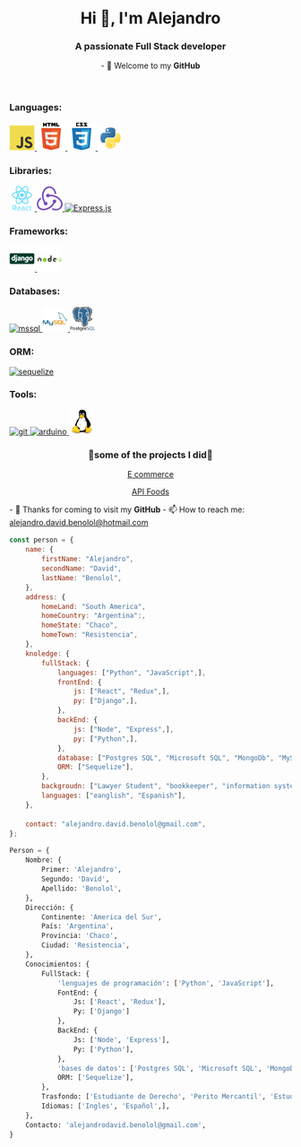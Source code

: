 <body>
    <header>
        <h1 align="center">Hi 👋, I'm Alejandro</h1>
        <h3 align="center">A passionate Full Stack developer</h3>
        - 💬 Welcome to my <b>GitHub</b>
    </header>
    <section class="Languages">
        <h3 align="left">Languages:</h3>
        <a href="https://developer.mozilla.org/en-US/docs/Web/JavaScript" target="_blank">
            <img src="https://raw.githubusercontent.com/devicons/devicon/master/icons/javascript/javascript-original.svg"
                alt="javascript" width="9%" height="9%" 
                title="JavaScript"/>
        </a>
        <a href="https://www.w3.org/html/" target="_blank">
            <img src="https://raw.githubusercontent.com/devicons/devicon/master/icons/html5/html5-original-wordmark.svg"
                alt="html5" width="10%" height="10%" 
                title="HTML5"/>
        </a>
        <a href="https://www.w3schools.com/css/" target="_blank">
            <img src="https://raw.githubusercontent.com/devicons/devicon/master/icons/css3/css3-original-wordmark.svg"
                alt="css3" width="10%" height="10%" 
                title="CSS3"/>
        </a>
        <a href="https://www.python.org" target="_blank">
            <img src="https://raw.githubusercontent.com/devicons/devicon/master/icons/python/python-original.svg"
                alt="python" width="9%" height="9%" 
                title="Python"/>
        </a>
    </section>
    <section class="Libraries">
        <h3 align="left">Libraries:</h3>
        <a href="https://reactjs.org/" target="_blank">
            <img src="https://raw.githubusercontent.com/devicons/devicon/master/icons/react/react-original-wordmark.svg"
                alt="react" width="9%" height="9%" 
                title="React.JS"/>
        </a>
        <a href="https://redux.js.org" target="_blank">
            <img src="https://raw.githubusercontent.com/devicons/devicon/master/icons/redux/redux-original.svg"
                alt="redux" width="9%" height="9%" 
                title="Redux.JS"/>
        </a>
        <a href="https://expressjs.com/" target="_blank">
            <img src="https://expressjs.com/images/favicon.png" 
            alt="Express.js" width="5%" height="8%" 
            title="Express.JS"
            align=""/>
        </a>
    </section>
    <section class="Frameworks">
        <h3 align="left">Frameworks:</h3>
        <a href="https://www.djangoproject.com/" target="_blank">
            <img src="https://raw.githubusercontent.com/devicons/devicon/master/icons/django/django-original.svg"
                alt="django" width="9%" height="9%" 
                title="Django"/>
        </a>
        <a href="https://nodejs.org" target="_blank">
            <img src="https://raw.githubusercontent.com/devicons/devicon/master/icons/nodejs/nodejs-original-wordmark.svg"
                alt="nodejs" width="9%" height="9%" 
                title="Node.JS"/>
        </a>
    </section>
    <section class="SQL">
        <h3 align="left">Databases:</h3>
        <a href="https://www.microsoft.com/en-us/sql-server" target="_blank">
            <img src="https://www.svgrepo.com/show/303229/microsoft-sql-server-logo.svg" alt="mssql" width="9%"
                height="9%" 
                title="Microsoft SQL Server"/>
        </a>
        <a href="https://www.mysql.com/" target="_blank">
            <img src="https://raw.githubusercontent.com/devicons/devicon/master/icons/mysql/mysql-original-wordmark.svg"
                alt="mysql" width="9%" height="9%" 
                title="MySQL"/>
        </a>
        <a href="https://www.postgresql.org" target="_blank">
            <img src="https://raw.githubusercontent.com/devicons/devicon/master/icons/postgresql/postgresql-original-wordmark.svg"
                alt="postgresql" width="9%" height="9%" 
                title="Postgres SQL"/>
        </a>
    </section>
    <section class="ORM">
        <h3 align="left">ORM:</h3>
        <a href="https://sequelize.org/" target="_blank">
            <img src="https://sequelize.org/master/image/brand_logo.png" 
            alt="sequelize" width="7%" height="8%" 
            title="Sequelize"/>
        </a>
    </section>
    <section class="tools">
        <h3 align="left">Tools:</h3>
        <a href="https://git-scm.com/" target="_blank">
            <img src="https://www.vectorlogo.zone/logos/git-scm/git-scm-icon.svg" 
            alt="git" width="9%" height="9%" 
            title="Git"/>
        </a>
        <a href="https://www.arduino.cc/" 2wqstarget="_blank">
            <img src="https://cdn.worldvectorlogo.com/logos/arduino-1.svg" 
            alt="arduino" width="9%" height="9%" 
            title="Arduino"/>
        </a>
        <a href="https://www.linux.org/" target="_blank">
            <img src="https://raw.githubusercontent.com/devicons/devicon/master/icons/linux/linux-original.svg"
                alt="linux" width="9%" height="9%" 
                title="Linux"/>
        </a>
    </section>
    <section class="portfolio">
        <h3 align="center">🌱some of the projects I did🌱</h3>
        <a href="https://github.com/guidoabelleira/E-Commerce-PF10" target="_blank">
            <p align="center">E commerce</p>
        </a>
        <a href="https://github.com/Argenthands/TPI-Food">
            <p align="center">API Foods</p>
        </a>
    </section>
    <footer>
        - 💬 Thanks for coming to visit my <b>GitHub</b>
        - 📫 How to reach me: <a
            href="mailto:alejandro.david.benolol@hotmail.com?Subject=From%20GitHub">
            alejandro.david.benolol@hotmail.com
        </a>
    </footer>
</body>

```javascript
const person = {
    name: {
        firstName: "Alejandro",
        secondName: "David",
        lastName: "Benolol",
    },
    address: {
        homeLand: "South America",
        homeCountry: "Argentina":,
        homeState: "Chaco",
        homeTown: "Resistencia",
    },
    knoledge: {
        fullStack: {
            languages: ["Python", "JavaScript",],
            frontEnd: {
                js: ["React", "Redux",],
                py: ["Django",],
            },
            backEnd: {
                js: ["Node", "Express",],
                py: ["Python",],
            },
            database: ["Postgres SQL", "Microsoft SQL", "MongoDb", "MySQL",],
            ORM: ["Sequelize"],
        },
        backgroudn: ["Lawyer Student", "bookkeeper", "information systems engineering student",],
        languages: ["eanglish", "Espanish"],
    },

    contact: "alejandro.david.benolol@gmail.com",    
};
```

```python
Person = {
    Nombre: {
        Primer: 'Alejandro',
        Segundo: 'David',
        Apellido: 'Benolol',
    },
    Dirección: {
        Continente: 'America del Sur',
        País: 'Argentina',
        Provincia: 'Chaco',
        Ciudad: 'Resistencia',
    },
    Conocimientos: {
        FullStack: {
            'lenguajes de programación': ['Python', 'JavaScript'],
            FontEnd: {
                Js: ['React', 'Redux'],
                Py: ['Django']
            },
            BackEnd: {
                Js: ['Node', 'Express'],
                Py: ['Python'],
            },
            'bases de datos': ['Postgres SQL', 'Microsoft SQL', 'MongoDb', 'MySQL'],
            ORM: ['Sequelize'],
        },
        Trasfondo: ['Estudiante de Derecho', 'Perito Mercantil', 'Estudiante de Ingeniería en sistemas de información',],
        Idiomas: ['Ingles', 'Español',],
    },
    Contacto: 'alejandrodavid.benolol@gmail.com',
}
```
